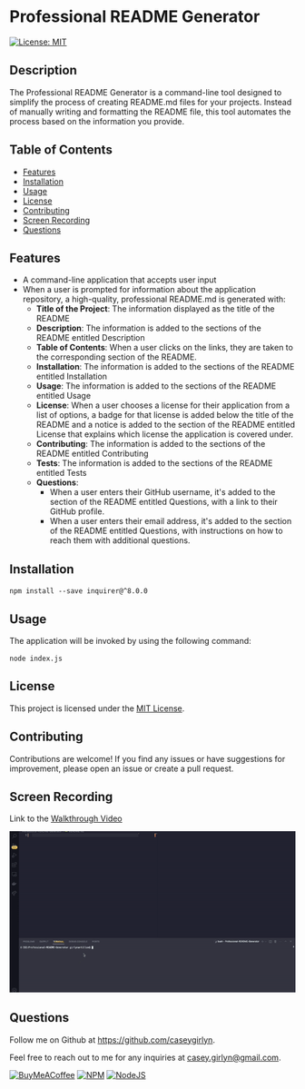 
# Professional README Generator
[![License: MIT](https://img.shields.io/badge/License-MIT-yellow.svg?style=for-the-badge)](https://opensource.org/licenses/MIT)

## Description
The Professional README Generator is a command-line tool designed to simplify the process of creating README.md files for your projects. Instead of manually writing and formatting the README file, this tool automates the process based on the information you provide.

## Table of Contents
- [Features](#features)
- [Installation](#installation)
- [Usage](#usage)
- [License](#license)
- [Contributing](#contributing)
- [Screen Recording](#screen-recording)
- [Questions](#questions)

## Features

- A command-line application that accepts user input
- When a user is prompted for information about the application repository, a high-quality, professional README.md is generated with: 
    - **Title of the Project**: The information displayed as the title of the README
    - **Description**: The information is added to the sections of the README entitled Description
    - **Table of Contents**: When a user clicks on the links, they are taken to the corresponding section of the README.
    - **Installation**: The information is added to the sections of the README entitled Installation
    - **Usage**: The information is added to the sections of the README entitled Usage
    - **License**: When a user chooses a license for their application from a list of options, a badge for that license is added below the title of the README and a notice is added to the section of the README entitled License that explains which license the application is covered under.
    - **Contributing**: The information is added to the sections of the README entitled Contributing
    - **Tests**:  The information is added to the sections of the README entitled Tests
    - **Questions**: 
        - When a user enters their GitHub username, it's added to the section of the README entitled Questions, with a link to their GitHub profile.
        - When a user enters their email address, it's added to the section of the README entitled Questions, with instructions on how to reach them with additional questions.

## Installation
````
npm install --save inquirer@^8.0.0
````

## Usage
The application will be invoked by using the following command:
````
node index.js
````

## License
This project is licensed under the [MIT License](LICENSE).

## Contributing
Contributions are welcome! If you find any issues or have suggestions for improvement, please open an issue or create a pull request.

## Screen Recording

Link to the [Walkthrough Video](https://drive.google.com/file/d/11bvKYq-UshjgifymHgzWzi5nkubaQOb4/view)

![Home Page](./assets/Professional-README-Generator.gif)

## Questions
Follow me on Github at https://github.com/caseygirlyn.

Feel free to reach out to me for any inquiries at [casey.girlyn@gmail.com](mailto:casey.girlyn@gmail.com).

[![BuyMeACoffee](https://img.shields.io/badge/Buy%20Me%20a%20Coffee-ffdd00?style=for-the-badge&logo=buy-me-a-coffee&logoColor=black)](https://www.buymeacoffee.com/caseygirlyn)
[![NPM](https://img.shields.io/badge/NPM-%23CB3837.svg?style=for-the-badge&logo=npm&logoColor=white)](https://www.npmjs.com/)
[![NodeJS](https://img.shields.io/badge/node.js-6DA55F?style=for-the-badge&logo=node.js&logoColor=white)](https://nodejs.org/)
